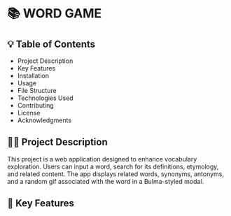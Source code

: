 # 📚 WORD GAME

## 💡 Table of Contents

* Project Description
* Key Features
* Installation
* Usage
* File Structure
* Technologies Used
* Contributing
* License
* Acknowledgments

## ✍🏻 Project Description

This project is a web application designed to enhance vocabulary exploration. Users can input a word, search for its definitions, etymology, and related content. The app displays related words, synonyms, antonyms, and a random gif associated with the word in a Bulma-styled modal.

## 🔑 Key Features

